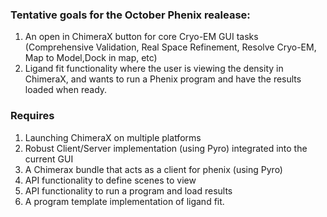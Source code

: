 ### Tentative goals for the October Phenix realease:
1. An open in ChimeraX button for core Cryo-EM GUI tasks (Comprehensive Validation, Real Space Refinement, Resolve Cryo-EM, Map to Model,Dock in map, etc)
2. Ligand fit functionality where the user is viewing the density in ChimeraX, and wants to run a Phenix program and have the results loaded when ready.

### Requires
1. Launching ChimeraX on multiple platforms
2. Robust Client/Server implementation (using Pyro) integrated into the current GUI
3. A Chimerax bundle that acts as a client for phenix (using Pyro)
4. API functionality to define scenes to view
5. API functionality to run a program and load results
6. A program template implementation of ligand fit.
